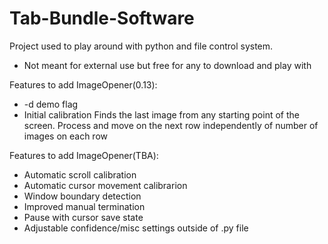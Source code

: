 # Tab-Bundle-Software
Project used to play around with python and file control system.
- Not meant for external use but free for any to download and play with

Features to add ImageOpener(0.13):
- -d demo flag
- Initial calibration 
    Finds the last image from any starting point of the screen. Process and move on the next row independently of number of images on each row

Features to add ImageOpener(TBA):
- Automatic scroll calibration
- Automatic cursor movement calibrarion
- Window boundary detection
- Improved manual termination
- Pause with cursor save state
- Adjustable confidence/misc settings outside of .py file
